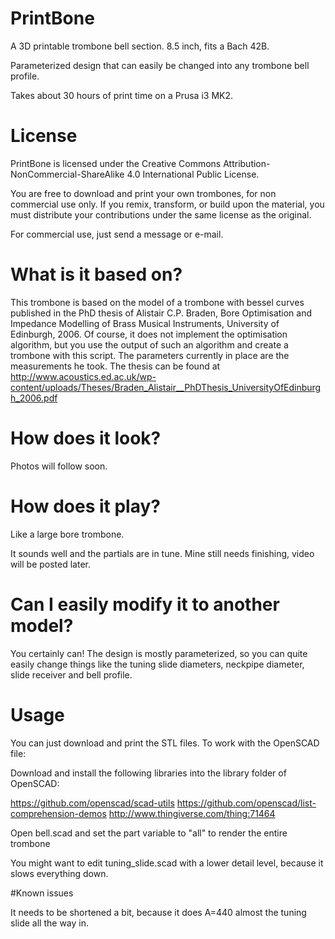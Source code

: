 # PrintBone

A 3D printable trombone bell section. 8.5 inch, fits a Bach 42B.

Parameterized design that can easily be changed into any trombone bell profile.

Takes about 30 hours of print time on a Prusa i3 MK2.

# License
PrintBone is licensed under the Creative Commons Attribution-NonCommercial-ShareAlike 4.0 International Public License.

You are free to download and print your own trombones, for non commercial use only. If you remix, transform, or build upon the material, you must distribute your contributions under the same license as the original.

For commercial use, just send a message or e-mail.

# What is it based on?

This trombone is based on the model of a trombone with bessel curves published in the PhD thesis of Alistair C.P. Braden, Bore Optimisation and Impedance Modelling of Brass Musical Instruments, University of Edinburgh, 2006.
Of course, it does not implement the optimisation algorithm, but you use the output of such an algorithm and create a trombone with this script.
The parameters currently in place are the measurements he took. 
The thesis can be found at http://www.acoustics.ed.ac.uk/wp-content/uploads/Theses/Braden_Alistair__PhDThesis_UniversityOfEdinburgh_2006.pdf

# How does it look?

Photos will follow soon.

# How does it play?

Like a large bore trombone.

It sounds well and the partials are in tune. Mine still needs finishing, video will be posted later.

# Can I easily modify it to another model?

You certainly can! The design is mostly parameterized, so you can quite easily change things like the tuning slide diameters, neckpipe diameter, slide receiver and bell profile.

# Usage

You can just download and print the STL files. To work with the OpenSCAD file:

Download and install the following libraries into the library folder of OpenSCAD:

https://github.com/openscad/scad-utils
https://github.com/openscad/list-comprehension-demos
http://www.thingiverse.com/thing:71464

Open bell.scad and set the part variable to "all" to render the entire trombone

You might want to edit tuning_slide.scad with a lower detail level, because it slows everything down.

#Known issues

It needs to be shortened a bit, because it does A=440 almost the tuning slide all the way in.




